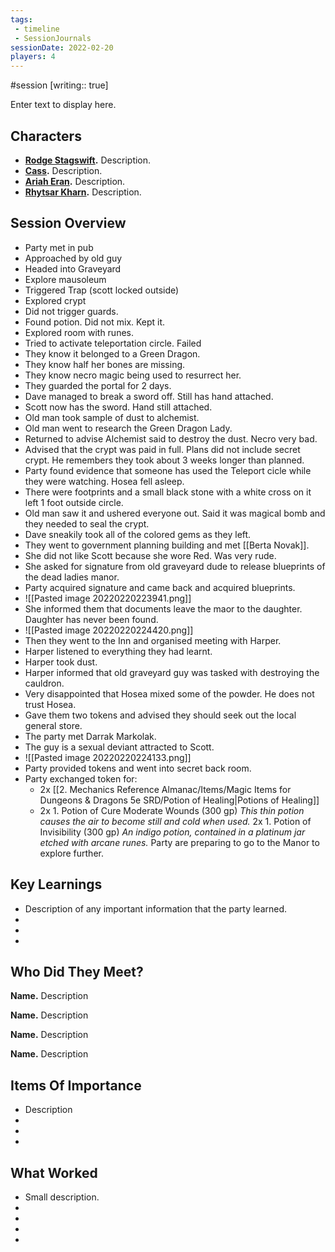 ```yaml
---
tags:
 - timeline
 - SessionJournals
sessionDate: 2022-02-20
players: 4
---
```


#session
[writing:: true]

<div
      class='ob-timelines'
      data-date='144-43-49-00'
      data-title='dd-mm-yyy desc'
      data-class='orange'
      data-img = '\z_Assets\ImagePlaceholder.png'
      data-type='range'
      data-end="2000-10-20-00">
    Enter text to display here.
</div>

## Characters 
 
-   **[Rodge Stagswift](app://obsidian.md/Rodge%20Stagswift).** Description.
-   **[Cass](app://obsidian.md/Cass).** Description.
-   **[Ariah Eran](app://obsidian.md/Ariah%20Eran).** Description.
-   **[Rhytsar Kharn](app://obsidian.md/Rhytsar%20Kharn).** Description.
 
## Session Overview 
 
- Party met in pub
- Approached by old guy
- Headed into Graveyard
- Explore mausoleum 
- Triggered Trap (scott locked outside)
- Explored crypt
- Did not trigger guards. 
- Found potion. Did not mix. Kept it. 
- Explored room with runes. 
- Tried to activate teleportation circle. Failed
- They know it belonged to a Green Dragon. 
- They know half her bones are missing. 
- They know necro magic being used to resurrect her. 
- They guarded the portal for 2 days. 
- Dave managed to break a sword off. Still has hand attached. 
- Scott now has the sword. Hand still attached. 
- Old man took sample of dust to alchemist. 
- Old man went to research the Green Dragon Lady. 
- Returned to advise Alchemist said to destroy the dust. Necro very bad. 
- Advised that the crypt was paid in full. Plans did not include secret crypt. He remembers they took about 3 weeks longer than planned. 
- Party found evidence that someone has used the Teleport cicle while they were watching. Hosea fell asleep. 
- There were footprints and a small black stone with a white cross on it left 1 foot outside circle. 
- Old man saw it and ushered everyone out. Said it was magical bomb and they needed to seal the crypt. 
- Dave sneakily took all of the colored gems as they left. 
- They went to government planning building and met [[Berta Novak]]. 
- She did not like Scott because she wore Red. Was very rude. 
- She asked for signature from old graveyard dude to release blueprints of the dead ladies manor. 
- Party acquired signature and came back and acquired blueprints. 
- ![[Pasted image 20220220223941.png]]
- She informed them that documents leave the maor to the daughter. Daughter has never been found. 
- ![[Pasted image 20220220224420.png]]
- Then they went to the Inn and organised meeting with Harper. 
- Harper listened to everything they had learnt. 
- Harper took dust. 
- Harper informed that old graveyard guy was tasked with destroying the cauldron. 
- Very disappointed that Hosea mixed some of the powder. He does not trust Hosea. 
- Gave them two tokens and advised they should seek out the local general store. 
- The party met Darrak Markolak. 
- The guy is a sexual deviant attracted to Scott. 
- ![[Pasted image 20220220224133.png]]
- Party provided tokens and went into secret back room. 
- Party exchanged token for:
	- 2x [[2. Mechanics Reference Almanac/Items/Magic Items for Dungeons & Dragons 5e SRD/Potion of Healing|Potions of Healing]]
	- 2x 1.  Potion of Cure Moderate Wounds (300 gp)
        _This thin potion causes the air to become still and cold when used._
		2x 1.  Potion of Invisibility (300 gp)
        _An indigo potion, contained in a platinum jar etched with arcane runes._
		Party are preparing to go to the Manor to explore further. 

## Key Learnings
* Description of any important information that the party learned.
* 
* 
*
   
## Who Did They Meet?
 
**Name.** Description 
 
**Name.** Description 
 
**Name.** Description 
 
**Name.** Description 
 
## Items Of Importance
 
* Description 
* 
* 
*
## What Worked 
 
* Small description. 
* 
* 
* 
* 